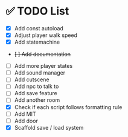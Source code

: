 # ✅ TODO List

- [x] Add const autoload
- [x] Adjust player walk speed
- [x] Add statemachine
- ~~[ ] Add documentation~~
- [ ] Add more player states
- [ ] Add sound manager
- [ ] Add cutscene
- [ ] Add npc to talk to
- [ ] Add save feature
- [ ] Add another room
- [x] Check if each script follows formatting rule
- [ ] Add MIT
- [ ] Add door
- [x] Scaffold save / load system
